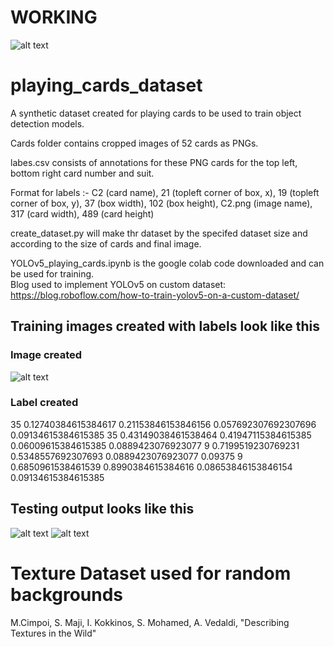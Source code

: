 # WORKING

![alt text](https://github.com/VedantDesai11/Playing_card_detection/blob/main/cards_detected.gif.gif?raw=true)

# playing_cards_dataset
 A synthetic dataset created for playing cards to be used to train object detection models.
 
 Cards folder contains cropped images of 52 cards as PNGs.  
 
 labes.csv consists of annotations for these PNG cards for the top left, bottom right card number and suit.  
 
 Format for labels :- 
   C2 (card name), 
   21 (topleft corner of box, x), 
   19 (topleft corner of box, y), 
   37 (box width), 102 (box height), 
   C2.png  (image name), 
   317 (card width), 
   489 (card height)
 
 create_dataset.py will make thr dataset by the specifed dataset size and according to the size of cards and final image. 
 
 YOLOv5_playing_cards.ipynb is the google colab code downloaded and can be used for training.  
 Blog used to implement YOLOv5 on custom dataset: https://blog.roboflow.com/how-to-train-yolov5-on-a-custom-dataset/

## Training images created with labels look like this
### Image created
![alt text](https://github.com/VedantDesai11/playing_cards_dataset/blob/main/image_0000001.jpg)
### Label created
35 0.12740384615384617 0.21153846153846156 0.057692307692307696 0.09134615384615385
35 0.43149038461538464 0.41947115384615385 0.06009615384615385 0.0889423076923077
9 0.7199519230769231 0.5348557692307693 0.0889423076923077 0.09375
9 0.6850961538461539 0.8990384615384616 0.08653846153846154 0.09134615384615385

## Testing output looks like this
![alt text](https://github.com/VedantDesai11/playing_cards_dataset/blob/main/image_0000008.jpg)
![alt text](https://github.com/VedantDesai11/playing_cards_dataset/blob/main/image_0000027.jpg)

# Texture Dataset used for random backgrounds
M.Cimpoi, S. Maji, I. Kokkinos, S. Mohamed, A. Vedaldi, "Describing Textures in the Wild"
